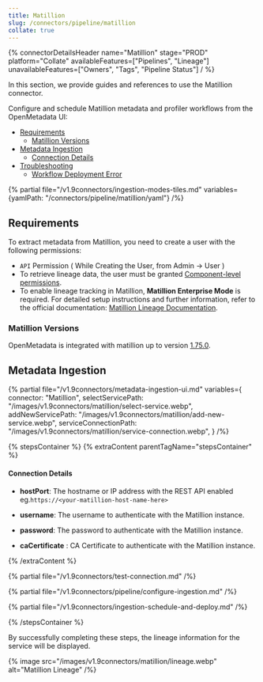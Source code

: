 ```yaml
---
title: Matillion
slug: /connectors/pipeline/matillion
collate: true
---
```


{% connectorDetailsHeader
name="Matillion"
stage="PROD"
platform="Collate"
availableFeatures=["Pipelines", "Lineage"]
unavailableFeatures=["Owners", "Tags", "Pipeline Status"]
/ %}


In this section, we provide guides and references to use the Matillion connector.

Configure and schedule Matillion metadata and profiler workflows from the OpenMetadata UI:

- [Requirements](#requirements)
    - [Matillion Versions](#matillion-versions)
- [Metadata Ingestion](#metadata-ingestion)
    - [Connection Details](#connection-details)
- [Troubleshooting](/connectors/pipeline/matillion/troubleshooting)
    - [Workflow Deployment Error](#workflow-deployment-error)

{% partial file="/v1.9connectors/ingestion-modes-tiles.md" variables={yamlPath: "/connectors/pipeline/matillion/yaml"} /%}

## Requirements
To extract metadata from Matillion, you need to create a user with the following permissions:

- `API` Permission ( While Creating the User, from Admin -> User )
- To retrieve lineage data, the user must be granted [Component-level permissions](https://docs.matillion.com/metl/docs/2932106/#component).
- To enable lineage tracking in Matillion, **Matillion Enterprise Mode** is required. For detailed setup instructions and further information, refer to the official documentation: [Matillion Lineage Documentation](https://docs.matillion.com/metl/docs/2881895/).

### Matillion Versions

OpenMetadata is integrated with matillion up to version [1.75.0](https://docs.matillion.io/getting-started).

## Metadata Ingestion

{% partial 
    file="/v1.9connectors/metadata-ingestion-ui.md" 
    variables={
        connector: "Matillion", 
        selectServicePath: "/images/v1.9connectors/matillion/select-service.webp",
        addNewServicePath: "/images/v1.9connectors/matillion/add-new-service.webp",
        serviceConnectionPath: "/images/v1.9connectors/matillion/service-connection.webp",
    } 
/%}

{% stepsContainer %}
{% extraContent parentTagName="stepsContainer" %}

#### Connection Details

- **hostPort**: The hostname or IP address with the REST API enabled eg.`https://<your-matillion-host-name-here>`

- **username**: The username to authenticate with the Matillion instance.

- **password**: The password to authenticate with the Matillion instance.

- **caCertificate** : CA Certificate to authenticate with the Matillion instance.

{% /extraContent %}

{% partial file="/v1.9connectors/test-connection.md" /%}

{% partial file="/v1.9connectors/pipeline/configure-ingestion.md" /%}

{% partial file="/v1.9connectors/ingestion-schedule-and-deploy.md" /%}

{% /stepsContainer %}

By successfully completing these steps, the lineage information for the service will be displayed.

{% image
  src="/images/v1.9connectors/matillion/lineage.webp"
  alt="Matillion Lineage" /%}
